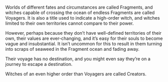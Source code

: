 
Worlds of different fates and circumstances are called Fragments, and witches capable of crossing the ocean of endless Fragments are called Voyagers.
It is also a title used to indicate a high-order witch, and witches limited to their own territories cannot compare to their power.

However, perhaps because they don’t have well-defined territories of their own, their values are ever-changing, and it’s easy for their souls to become vague and insubstantial.
It isn’t uncommon for this to result in them turning into scraps of seaweed in the Fragment ocean and fading away.

Their voyage has no destination, and you might even say they’re on a journey to escape a destination.

Witches of an even higher order than Voyagers are called Creators.